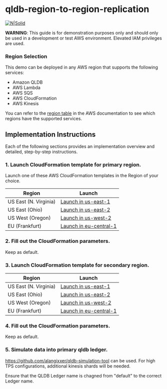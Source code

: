 # qldb-region-to-region-replication

[![N|Solid](https://d1.awsstatic.com/r2018/h/99Product-Page-Diagram_AWS-Quantum.f03953678ba33a2d1b12aee6ee530e45507e7ac9.png)](https://aws.amazon.com/qldb/)

**WARNING**: This guide is for demonstration purposes only and should only be used in a development or test AWS environment. Elevated IAM privileges are used.

### Region Selection

This demo can be deployed in any AWS region that supports the following services:

- Amazon QLDB
- AWS Lambda
- AWS SQS
- AWS CloudFormation
- AWS Kinesis

You can refer to the [region table](https://aws.amazon.com/about-aws/global-infrastructure/regional-product-services/) in the AWS documentation to see which regions have the supported services.


## Implementation Instructions

Each of the following sections provides an implementation overview and detailed, step-by-step instructions.

### 1. Launch CloudFormation template for primary region.

Launch one of these AWS CloudFormation templates in the Region of your choice.

Region| Launch
------|-----
US East (N. Virginia) | [Launch in us-east-1](https://console.aws.amazon.com/cloudformation/home?region=us-east-1#/stacks/quickcreate?templateUrl=https%3A%2F%2Fqldb-streaming-lab-us-east-1.s3.amazonaws.com%2Fdev%2Fcfn_templates%2Fqldb-dr-primary-region.yml&stackName=qldb-region-to-region&param_KinesisStreamName=RegionStream&param_QLDBLedgerName=region-to-region&param_ReplicationRegion=us-east-2)
US East (Ohio) | [Launch in us-east-2](https://console.aws.amazon.com/cloudformation/home?region=us-east-2#/stacks/quickcreate?templateUrl=https%3A%2F%2Fqldb-streaming-lab-us-east-2.s3.amazonaws.com%2Fdev%2Fcfn_templates%2Fqldb-dr-primary-region.yml&stackName=qldb-region-to-region&param_KinesisStreamName=RegionStream&param_QLDBLedgerName=region-to-region&param_ReplicationRegion=us-east-1)
US West (Oregon) | [Launch in us-west-2](https://console.aws.amazon.com/cloudformation/home?region=us-west-2#/stacks/quickcreate?templateUrl=https%3A%2F%2Fqldb-streaming-lab-us-west-2.s3.amazonaws.com%2Fdev%2Fcfn_templates%2Fqldb-dr-primary-region.yml&stackName=qldb-region-to-region&param_KinesisStreamName=RegionStream&param_QLDBLedgerName=region-to-region&param_ReplicationRegion=us-east-2)
EU (Frankfurt) | [Launch in eu-central-1](https://console.aws.amazon.com/cloudformation/home?region=eu-central-1#/stacks/quickcreate?templateUrl=https%3A%2F%2Fqldb-streaming-lab-eu-central-1.s3.amazonaws.com%2Fdev%2Fcfn_templates%2Fqldb-dr-primary-region.yml&stackName=qldb-region-to-region&param_KinesisStreamName=RegionStream&param_QLDBLedgerName=region-to-region&param_ReplicationRegion=us-east-2)

### 2. Fill out the CloudFormation parameters.

Keep as default.

### 3. Launch CloudFormation template for secondary region.

Region| Launch
------|-----
US East (N. Virginia) | [Launch in us-east-1](https://console.aws.amazon.com/cloudformation/home?region=us-east-1#/stacks/quickcreate?templateUrl=https%3A%2F%2Fqldb-streaming-lab-us-east-1.s3.amazonaws.com%2Fdev%2Fcfn_templates%2Fqldb-dr-secondary-region.yml&stackName=qldb-region-to-region&param_KinesisStreamName=RegionStream&param_QLDBLedgerName=region-to-region)
US East (Ohio) | [Launch in us-east-2](https://console.aws.amazon.com/cloudformation/home?region=us-east-2#/stacks/quickcreate?templateUrl=https%3A%2F%2Fqldb-streaming-lab-us-east-2.s3.amazonaws.com%2Fdev%2Fcfn_templates%2Fqldb-dr-secondary-region.yml&stackName=qldb-region-to-region&param_KinesisStreamName=RegionStream&param_QLDBLedgerName=region-to-region)
US West (Oregon) | [Launch in us-west-2](https://console.aws.amazon.com/cloudformation/home?region=us-west-2#/stacks/quickcreate?templateUrl=https%3A%2F%2Fqldb-streaming-lab-us-west-2.s3.amazonaws.com%2Fdev%2Fcfn_templates%2Fqldb-dr-secondary-region.yml&stackName=qldb-region-to-region&param_KinesisStreamName=RegionStream&param_QLDBLedgerName=region-to-region)
EU (Frankfurt) | [Launch in eu-central-1](https://console.aws.amazon.com/cloudformation/home?region=eu-central-1#/stacks/quickcreate?templateUrl=https%3A%2F%2Fqldb-streaming-lab-eu-central-1.s3.amazonaws.com%2Fdev%2Fcfn_templates%2Fqldb-dr-secondary-region.yml&stackName=qldb-region-to-region&param_KinesisStreamName=RegionStream&param_QLDBLedgerName=region-to-region)

### 4. Fill out the CloudFormation parameters.

Keep as default.

### 5. Simulate data into primary qldb ledger.

https://github.com/alangixxer/qldb-simulation-tool can be used. For high TPS configurations, additional kinesis shards will be needed.

Ensure that the QLDB Ledger name is chagned from "default" to the correct Ledger name.
